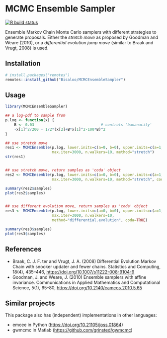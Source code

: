 # MCMC Ensemble Sampler

<!-- badges: start -->
[![R build status](https://github.com/Bisaloo/MCMCEnsembleSampler/workflows/R-CMD-check/badge.svg)](https://github.com/Bisaloo/MCMCEnsembleSampler/actions)
<!-- badges: end -->

Ensemble Markov Chain Monte Carlo samplers with different strategies to generate
proposals. Either the _stretch move_ as proposed by Goodman and Weare (2010), or
a _differential evolution jump move_ (similar to Braak and Vrugt, 2008) is used.

## Installation

```r
# install.packages("remotes")
remotes::install_github("Bisaloo/MCMCEnsembleSampler")
```

## Usage

```r
library(MCMCEnsembleSampler)

## a log-pdf to sample from
p.log <- function(x) {
    B <- 0.03                              # controls 'bananacity'
    -x[1]^2/200 - 1/2*(x[2]+B*x[1]^2-100*B)^2
}

## use stretch move
res1 <- MCMCEnsemble(p.log, lower.inits=c(a=0, b=0), upper.inits=c(a=1, b=1),
                     max.iter=3000, n.walkers=10, method="stretch")
str(res1)


## use stretch move, return samples as 'coda' object
res2 <- MCMCEnsemble(p.log, lower.inits=c(a=0, b=0), upper.inits=c(a=1, b=1),
                     max.iter=3000, n.walkers=10, method="stretch", coda=TRUE)

summary(res2$samples)
plot(res2$samples)


## use different evolution move, return samples as 'coda' object
res3 <- MCMCEnsemble(p.log, lower.inits=c(a=0, b=0), upper.inits=c(a=1, b=1),
                     max.iter=3000, n.walkers=10, 
                     method="differential.evolution", coda=TRUE)

summary(res3$samples)
plot(res3$samples)
```

## References

-  Braak, C. J. F. ter and Vrugt, J. A. (2008) Differential Evolution Markov
 Chain with snooker updater and fewer chains. Statistics and Computing,
 18(4), 435–446, <https://doi.org/10.1007/s11222-008-9104-9>
-  Goodman, J. and Weare, J. (2010) Ensemble samplers with affine invariance.
 Communications in Applied Mathematics and Computational Science, 5(1), 65–80,
 <https://doi.org/10.2140/camcos.2010.5.65>
 
## Similar projects
 
This package also has (independent) implementations in other languages:

- emcee in Python (<https://doi.org/10.21105/joss.01864>)
- gwmcmc in Matlab (<https://github.com/grinsted/gwmcmc>)
